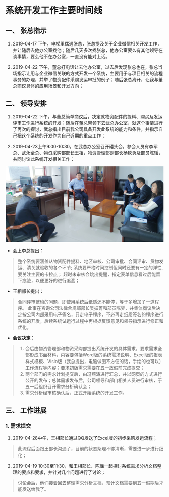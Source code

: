 # 系统开发工作主要时间线

## 一、 张总指示

1. 2019-04-17 下午，电梯里偶遇张总，张总提及关于企业微信相关开发工作，并让随后去他办公室找他；随后几天多次找张总，他办公室要么有其他领导在谈事情，要么他不在办公室，一直没有能对上话。

2. 2019-04-22 下午，董总打电话让去他办公室，过去后发现张总也在，张总当场指示让用与企业微信关联的方式开发一个系统，主要用于与项目相关的流程事务的办理，并举了物资配件采购发运审批的例子；随后张总离开，让我与董总商议具体的应用场景和开发方向；

## 二、 领导安排

1. 2019-04-22 下午，与董总简单商议后，决定就物资配件的提料、购买及发运评审工作进行系统的开发；随后在董总带领下去武总办公室，就这个事情进行了再次的探讨，武总指出目前我公司具备开发此系统的能力和条件，并指示自己把这个系统的开发作为自己近期的重点工作；

2. 2019-04-23上午9:00-10:30，在武总办公室召开碰头会，参会人员有李军总、武永全总、物资采购部部长王相，物资管理部副部长杨钦勇及部员陈瑶，共同讨论此系统开发相关工作：

<p align="center"><img src="/brief_meeting_190423.jpg" width="500">

- 会上李总提出：
> 整个系统要涵盖从物资配件提料、地区审核、公司审批、合同评审、货物发运、清关就验收的各个环节;
> 系统要严格时间控制但同时还要有一定的弹性,要关注主要的卡控点；
> 超时未审核会跳出提醒，指定表单信息看过后能留下痕迹，以便更好的进行追溯；

- 王相部长提出：
> 合同评审繁琐的问题，即使用系统后纸质还不能停，等于多增加了一道程序。
> 此事在咨询公司法律合规部部长吴振箐和部员陈梦，并集体商议后决定按公司内部采用电子签名，只走电子程序，不必再走纸质签名的程序进行系统的开发，后续系统试运行过程中再根据反馈意见和领导指示进行修正和优化。

- **会议决定：**

> 1. 会后由物资管理部和物资采购部提出系统开发的具体需求，要求需求全部形成书面材料，内容要包括Word版的系统需求说明、Excel版的报表样式模板、Visio版（武总提出，电脑做图不方便的话，手绘的也可以）工作流程等内容；要求初版需求需要在五一放假前完成提交；
> 2. 两个部门的需求计划提交后，由冯燕涛进行汇总，并以网页的方式进行公开的发布；总体需求发布后，公司领导和部门相关人员进行审核，于五一后组织召开需求分析确认会；
> 3. 需求分析经审核确认后，正式开始系统的开发工作。

## 三、 工作进展
  
### 1. 需求提交

1. 2019-04-28中午，王相部长通过QQ发送了Excel版的初步采购发运流程；
> 此流程后面跟王部长沟通了，目前的状态条理不够清晰，需要进一步进行细化；

2. 2019-04-19 10:30至11:30，和王相部长、陈瑶一起探讨系统需求分析文档整理的要点和要求，并针对几个问题进行了讨论；
> 讨论会后，他们接着回去整理需求分析文档，预计文档需要到五一假期后才能发送给我了。
